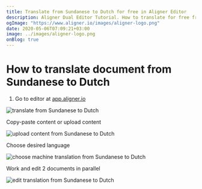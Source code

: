 ```yaml
---
title: Translate from Sundanese to Dutch for free in Aligner Editor
description: Aligner Dual Editor Tutorial. How to translate for free from Sundanese to Dutch. Aligner is multilingual document management platform. 
ogImage: "https://www.aligner.io/images/aligner-logo.png"
date: 2020-05-06T07:09:21+03:00
image: ../images/aligner-logo.png
onBlog: true
---
```


# How to translate document from Sundanese to Dutch

1. Go to editor at [app.aligner.io](https://app.aligner.io "Aligner App web page")

![translate from Sundanese to Dutch](../aligner-blank-editor.png "translate from Sundanese to Dutch")

Copy-paste content or upload content

![upload content from Sundanese to Dutch](../aligner-uploaded-document.png "upload content from Sundanese to Dutch")

Choose desired language

![choose machine translation from Sundanese to Dutch](../aligner-language-dropdown.png "choose machine translation from Sundanese to Dutch")

Work and edit 2 documents in parallel

![edit translation from Sundanese to Dutch](../aligner-double-sitded-editor.png "edit translation from Sundanese to Dutch")

